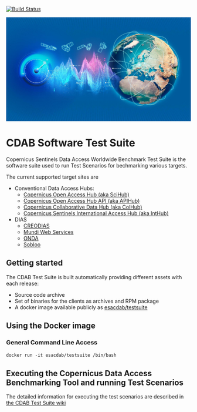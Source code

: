 [![Build Status](https://build.terradue.com/job/Terradue/job/cdab-testsuite/job/master/badge/icon)](https://build.terradue.com/blue/organizations/jenkins/Terradue%2Fcdab-testsuite/activity?branch=master)

![CDAB logo](doc/images/cdab-logo.jpg)

# CDAB Software Test Suite

Copernicus Sentinels Data Access Worldwide Benchmark Test Suite is the software suite used to run Test Scenarios for bechmarking various targets.

The current supported target sites are

* Conventional Data Access Hubs:
  * [Copernicus Open Access Hub (aka SciHub)](https://scihub.copernicus.eu/)
  * [Copernicus Open Access Hub API (aka APIHub)](https://scihub.copernicus.eu/twiki/do/view/SciHubWebPortal/APIHubDescription)
  * [Copernicus Collaborative Data Hub (aka ColHub)](https://colhub.copernicus.eu/)
  * [Copernicus Sentinels International Access Hub (aka IntHub)](https://inthub.copernicus.eu/)
* DIAS
  * [CREODIAS](https://creodias.eu/)
  * [Mundi Web Services](https://mundiwebservices.com/)
  * [ONDA](https://www.onda-dias.eu/)
  * [Sobloo](https://sobloo.eu/)


## Getting started

The CDAB Test Suite is built automatically providing different assets with each release:
- Source code archive
- Set of binaries for the clients as archives and RPM package
- A docker image available publicly as [esacdab/testsuite](https://hub.docker.com/repository/docker/esacdab/testsuite)

## Using the Docker image

### General Command Line Access

    docker run -it esacdab/testsuite /bin/bash

## Executing the Copernicus Data Access Benchmarking Tool and running Test Scenarios

The detailed information for executing the test scenarios are described in [the CDAB Test Suite wiki](https://github.com/Terradue/cdab-testsuite/wiki)
